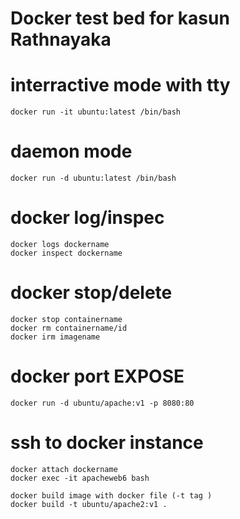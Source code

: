 # Docker test bed for kasun Rathnayaka

# interractive mode with tty

    docker run -it ubuntu:latest /bin/bash

# daemon mode

    docker run -d ubuntu:latest /bin/bash

# docker log/inspec

    docker logs dockername
    docker inspect dockername

# docker stop/delete

    docker stop containername
    docker rm containername/id
    docker irm imagename

# docker port EXPOSE

    docker run -d ubuntu/apache:v1 -p 8080:80

# ssh to docker instance

    docker attach dockername
    docker exec -it apacheweb6 bash

    docker build image with docker file (-t tag )
    docker build -t ubuntu/apache2:v1 .
    
